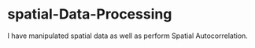 # spatial-Data-Processing
I have manipulated spatial data as well as perform Spatial Autocorrelation.
